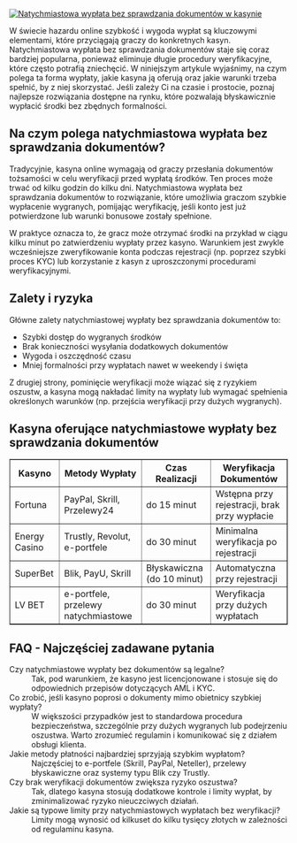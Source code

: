 [![Natychmiastowa wypłata bez sprawdzania dokumentów w kasynie](https://123-caf.pages.dev/gitsignup.png)](https://vrmoo.ru/Bt82HjjY)

<p>W świecie hazardu online szybkość i wygoda wypłat są kluczowymi elementami, które przyciągają graczy do konkretnych kasyn. Natychmiastowa wypłata bez sprawdzania dokumentów staje się coraz bardziej popularna, ponieważ eliminuje długie procedury weryfikacyjne, które często potrafią zniechęcić. W niniejszym artykule wyjaśnimy, na czym polega ta forma wypłaty, jakie kasyna ją oferują oraz jakie warunki trzeba spełnić, by z niej skorzystać. Jeśli zależy Ci na czasie i prostocie, poznaj najlepsze rozwiązania dostępne na rynku, które pozwalają błyskawicznie wypłacić środki bez zbędnych formalności.</p>  <h2>Na czym polega natychmiastowa wypłata bez sprawdzania dokumentów?</h2> <p>Tradycyjnie, kasyna online wymagają od graczy przesłania dokumentów tożsamości w celu weryfikacji przed wypłatą środków. Ten proces może trwać od kilku godzin do kilku dni. Natychmiastowa wypłata bez sprawdzania dokumentów to rozwiązanie, które umożliwia graczom szybkie wypłacenie wygranych, pomijając weryfikację, jeśli konto jest już potwierdzone lub warunki bonusowe zostały spełnione.</p> <p>W praktyce oznacza to, że gracz może otrzymać środki na przykład w ciągu kilku minut po zatwierdzeniu wypłaty przez kasyno. Warunkiem jest zwykle wcześniejsze zweryfikowanie konta podczas rejestracji (np. poprzez szybki proces KYC) lub korzystanie z kasyn z uproszczonymi procedurami weryfikacyjnymi.</p>  <h2>Zalety i ryzyka</h2> <p>Główne zalety natychmiastowej wypłaty bez sprawdzania dokumentów to:</p> <ul>   <li>Szybki dostęp do wygranych środków</li>   <li>Brak konieczności wysyłania dodatkowych dokumentów</li>   <li>Wygoda i oszczędność czasu</li>   <li>Mniej formalności przy wypłatach nawet w weekendy i święta</li> </ul> <p>Z drugiej strony, pominięcie weryfikacji może wiązać się z ryzykiem oszustw, a kasyna mogą nakładać limity na wypłaty lub wymagać spełnienia określonych warunków (np. przejścia weryfikacji przy dużych wygranych).</p>  <h2>Kasyna oferujące natychmiastowe wypłaty bez sprawdzania dokumentów</h2> <table border="1" cellpadding="8" cellspacing="0">   <thead>     <tr>       <th>Kasyno</th>       <th>Metody Wypłaty</th>       <th>Czas Realizacji</th>       <th>Weryfikacja Dokumentów</th>     </tr>   </thead>   <tbody>     <tr>       <td>Fortuna</td>       <td>PayPal, Skrill, Przelewy24</td>       <td>do 15 minut</td>       <td>Wstępna przy rejestracji, brak przy wypłacie</td>     </tr>     <tr>       <td>Energy Casino</td>       <td>Trustly, Revolut, e-portfele</td>       <td>do 30 minut</td>       <td>Minimalna weryfikacja po rejestracji</td>     </tr>     <tr>       <td>SuperBet</td>       <td>Blik, PayU, Skrill</td>       <td>Błyskawiczna (do 10 minut)</td>       <td>Automatyczna przy rejestracji</td>     </tr>     <tr>       <td>LV BET</td>       <td>e-portfele, przelewy natychmiastowe</td>       <td>do 30 minut</td>       <td>Weryfikacja przy dużych wypłatach</td>     </tr>   </tbody> </table>  <h2>FAQ - Najczęściej zadawane pytania</h2> <dl>   <dt>Czy natychmiastowe wypłaty bez dokumentów są legalne?</dt>   <dd>Tak, pod warunkiem, że kasyno jest licencjonowane i stosuje się do odpowiednich przepisów dotyczących AML i KYC.</dd>    <dt>Co zrobić, jeśli kasyno poprosi o dokumenty mimo obietnicy szybkiej wypłaty?</dt>   <dd>W większości przypadków jest to standardowa procedura bezpieczeństwa, szczególnie przy dużych wygranych lub podejrzeniu oszustwa. Warto zrozumieć regulamin i komunikować się z działem obsługi klienta.</dd>    <dt>Jakie metody płatności najbardziej sprzyjają szybkim wypłatom?</dt>   <dd>Najczęściej to e-portfele (Skrill, PayPal, Neteller), przelewy błyskawiczne oraz systemy typu Blik czy Trustly.</dd>    <dt>Czy brak weryfikacji dokumentów zwiększa ryzyko oszustwa?</dt>   <dd>Tak, dlatego kasyna stosują dodatkowe kontrole i limity wypłat, by zminimalizować ryzyko nieuczciwych działań.</dd>    <dt>Jakie są typowe limity przy natychmiastowych wypłatach bez weryfikacji?</dt>   <dd>Limity mogą wynosić od kilkuset do kilku tysięcy złotych w zależności od regulaminu kasyna.</dd> </dl>